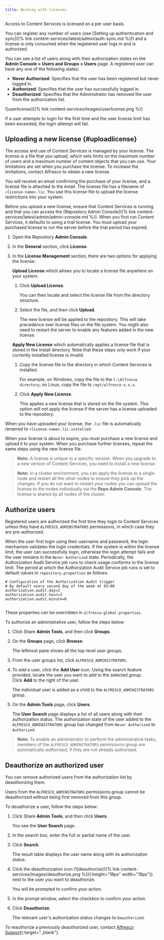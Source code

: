 ```yaml
---
title: Working with licenses
---
```


Access to Content Services is licensed on a per user basis.

You can register any number of users (see [Setting up authentication and sync]({% link content-services/latest/admin/auth-sync.md %})) and a license is 
only consumed when the registered user logs in and is authorized.

You can see a list of users along with their authorization states on the **Admin Console > Users and Groups > Users** page. 
A registered user can have any one of the following states:

* **Never Authorized**: Specifies that the user has been registered but never logged in.
* **Authorized**: Specifies that the user has successfully logged in.
* **Deauthorized**: Specifies that the Administrator has removed the user from the authorization list.

![userlicense]({% link content-services/images/userlicense.png %})

If a user attempts to login for the first time and the user license limit has been exceeded, the login attempt will fail.

## Uploading a new license {#uploadlicense}

The access and use of Content Services is managed by your license. The license is a file that you upload, 
which sets limits on the maximum number of users and a maximum number of content objects that you can use. 
Your limitations are set when you purchase the license. To increase the limitations, contact Alfresco to obtain a 
new license.

You will receive an email confirming the purchase of your license, and a license file is attached to the email. 
The license file has a filename of `<license-name>.lic`. You use this license file to upload the license restrictions 
into your system.

Before you upload a new license, ensure that Content Services is running and that you can access the [Repository Admin Console]({% link content-services/latest/admin/admin-console.md %}). 
When you first run Content Services, it defaults to using a trial license. You must upload your purchased license to run 
the server before the trial period has expired.

1.  Open the Repository **Admin Console**.

2.  In the **General** section, click **License**.

3.  In the **License Management** section, there are two options for applying the license:

    **Upload License** which allows you to locate a license file anywhere on your system.

    1.  Click **Upload License**.

        You can then locate and select the license file from the directory structure.

    2.  Select the file, and then click **Upload**.

        The new license will be applied to the repository. This will take precedence over license files on the file system. You might also need to restart the server to enable any features added in the new license.

    **Apply New License** which automatically applies a license file that is stored in the install directory. Note that these steps only work if your currently installed license is invalid.

    1.  Copy the license file to the directory in which Content Services is installed.

        For example, on Windows, copy the file to the `C:\Alfresco directory`; on Linux, copy the file to `/opt/alfresco-x.x.x`.

    2.  Click **Apply New License**.

        This applies a new license that is stored on the file system. This option will not apply the license if the server has a license uploaded to the repository.

When you have uploaded your license, the `.lic` file is automatically renamed to `<license-name>.lic.installed`.

When your license is about to expire, you must purchase a new license and upload it to your system. When you purchase 
further licenses, repeat the same steps using the new license file.

>**Note:** A license is unique to a specific version. When you upgrade to a new version of Content Services, you need to install a new license.

>**Note:** In a cluster environment, you can apply the license to a single node and restart all the other nodes to ensure they pick up the changes. If you do not want to restart your nodes you can upload the license to the nodes individually via the **Repo Admin Console**. The license is shared by all nodes of the cluster.

## Authorize users

Registered users are authorized the first time they login to Content Services unless they have `ALFRESCO_ADMINSTRATORS` 
permissions, in which case they are pre-authorized.

When the user first login using their username and password, the login mechanism validates the login credentials. 
If the system is within the license limit, the user can successfully login, otherwise the login attempt fails and the 
user remains in the `Never Authorized` state. Periodically, the Authorization Audit Service job runs to check usage 
conforms to the license limit. The period at which the Authorization Audit Service job runs is set to default values in 
`repository.properties` as follows:

```text
# Configuration of the Authorization Audit trigger                                                                                                                   
# By default every second day of the week at 03:00                                                                                                                   
authorization.audit.day=2
authorization.audit.hour=3
authorization.audit.minute=0        
      
```

These properties can be overridden in `alfresco-global.properties`.

To authorize an administrative user, follow the steps below:

1.  Click Share **Admin Tools**, and then click **Groups**.

2.  On the **Groups** page, click **Browse**.

    The leftmost pane shows all the top-level user groups.

3.  From the user groups list, click `ALFRESCO_ADMINISTRATORS`.

4.  To add a user, click the **Add User** icon. Using the search feature provided, locate the user you want to add to the selected group. Click **Add** to the right of the user.

    The individual user is added as a child to the `ALFRESCO_ADMINISTRATORS` group.

5.  On the **Admin Tools** page, click **Users**.

    The **User Search** page displays a list of all users along with their authorization status. The authorization state of the user added to the `ALFRESCO_ADMINISTRATORS` group has changed from `Never Authorized` to `Authorized`.

>**Note:** To enable an administrator to perform the administrative tasks, members of the `ALFRESCO_ADMINSTRATORS` permissions group are automatically authorised, if they are not already authorised.

## Deauthorize an authorized user

You can remove authorized users from the authorization list by deauthorizing them.

Users from the `ALFRESCO_ADMINSTRATORS` permissions group cannot be deauthorized without being first removed from 
this group.

To deuathorize a user, follow the steps below:

1.  Click Share **Admin Tools**, and then click **Users**.

    You see the **User Search** page.

2.  In the search box, enter the full or partial name of the user.

3.  Click **Search**.

    The result table displays the user name along with its authorization status.

4.  Click the deauthorization icon (![deauthorize]({% link content-services/images/deauthorize.png %}){:height="18px" width="18px"}) next to the user you want to deauthorize.

    You will be prompted to confirm your action.

5.  In the prompt window, select the checkbox to confirm your action.

6.  Click **Deauthorize**.

    The relevant user's authorization status changes to `Deauthorized`.

To reauthorize a previously deauthorized user, contact [Alfresco Support](https://support.alfresco.com/){:target="_blank"}.

